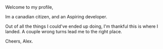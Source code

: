 Welcome to my profile, 

Im a canadian citizen, and an Aspiring developer.

Out of all the things I could've ended up doing, I'm thankful this is where I landed.
A couple wrong turns lead me to the right place.

Cheers,
  Alex.
